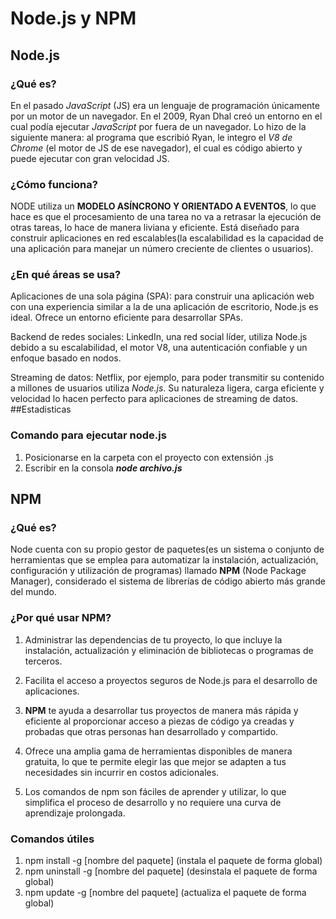 # Node.js y NPM
## Node.js
### ¿Qué es? 
En el pasado *JavaScript* (JS) era un lenguaje de programación únicamente por un motor de un navegador.
En el 2009, Ryan Dhal creó un entorno en el cual podía ejecutar *JavaScript* por fuera de un navegador. Lo hizo de la siguiente manera: al programa que escribió Ryan, le integro el *V8 de Chrome* (el motor de JS de ese navegador), el cual es código abierto y puede ejecutar con gran velocidad JS.
### ¿Cómo funciona?
NODE utiliza un **MODELO ASÍNCRONO Y ORIENTADO A EVENTOS**, lo que hace es que el procesamiento de una tarea no va a retrasar la ejecución de otras tareas, lo hace de manera liviana y eficiente. Está diseñado para construir aplicaciones en red escalables(la escalabilidad es la capacidad de una aplicación para manejar un número creciente de clientes o usuarios).

### ¿En qué áreas se usa?
Aplicaciones de una sola página (SPA): para construir una aplicación web con una experiencia similar a la de una aplicación de escritorio, Node.js es ideal. Ofrece un entorno eficiente para desarrollar SPAs.

Backend de redes sociales: LinkedIn, una red social líder, utiliza Node.js debido a su escalabilidad, el motor V8, una autenticación confiable y un enfoque basado en nodos.

Streaming de datos: Netflix, por ejemplo, para poder transmitir su contenido a millones de usuarios utiliza *Node.js*. Su naturaleza ligera, carga eficiente y velocidad lo hacen perfecto para aplicaciones de streaming de datos.
##Estadisticas


### Comando para ejecutar node.js
1. Posicionarse en la carpeta con el proyecto con extensión .js
2. Escribir en la consola ***node archivo.js***

## NPM
### ¿Qué es?
Node cuenta con su propio gestor de paquetes(es un sistema o conjunto de herramientas que se emplea para automatizar la instalación, actualización, configuración y utilización de programas) llamado **NPM** (Node Package Manager), considerado el sistema de librerías de código abierto más grande del mundo.

### ¿Por qué usar NPM?
1. Administrar las dependencias de tu proyecto, lo que incluye la instalación, actualización y eliminación de bibliotecas o programas de terceros.

2. Facilita el acceso a proyectos seguros de Node.js para el desarrollo de aplicaciones.

3. **NPM** te ayuda a desarrollar tus proyectos de manera más rápida y eficiente al proporcionar acceso a piezas de código ya creadas y probadas que otras personas han desarrollado y compartido.
4. Ofrece una amplia gama de herramientas disponibles de manera gratuita, lo que te permite elegir las que mejor se adapten a tus necesidades sin incurrir en costos adicionales.

5. Los comandos de npm son fáciles de aprender y utilizar, lo que simplifica el proceso de desarrollo y no requiere una curva de aprendizaje prolongada.

### Comandos útiles
1. npm install -g [nombre del paquete] (instala el paquete de forma global)
2. npm uninstall -g [nombre del paquete] (desinstala el paquete de forma global)
3. npm update -g [nombre del paquete] (actualiza el paquete de forma global)
